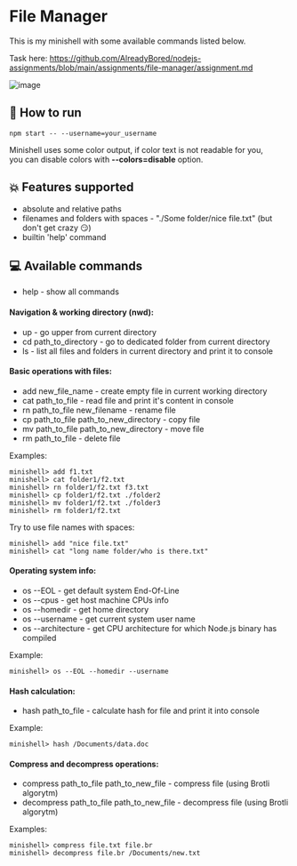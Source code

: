# File Manager

This is my minishell with some available commands listed below.

Task here: https://github.com/AlreadyBored/nodejs-assignments/blob/main/assignments/file-manager/assignment.md

![image](https://user-images.githubusercontent.com/29270751/173243116-c888b38f-7969-42d4-8feb-9589bed7db8e.png)

## 🚀 How to run

```
npm start -- --username=your_username
```

Minishell uses some color output, if color text is not readable for you,  
you can disable colors with **--colors=disable** option.

## 💥 Features supported

-   absolute and relative paths
-   filenames and folders with spaces - "./Some folder/nice file.txt" (but don't get crazy 😏)
-   builtin 'help' command

## 💻 Available commands

-   help - show all commands

#### Navigation & working directory (nwd):

-   up - go upper from current directory
-   cd path_to_directory - go to dedicated folder from current directory
-   ls - list all files and folders in current directory and print it to console

#### Basic operations with files:

-   add new_file_name - create empty file in current working directory
-   cat path_to_file - read file and print it's content in console
-   rn path_to_file new_filename - rename file
-   cp path_to_file path_to_new_directory - copy file
-   mv path_to_file path_to_new_directory - move file
-   rm path_to_file - delete file

Examples:

```
minishell> add f1.txt
minishell> cat folder1/f2.txt
minishell> rn folder1/f2.txt f3.txt
minishell> cp folder1/f2.txt ./folder2
minishell> mv folder1/f2.txt ./folder3
minishell> rm folder1/f2.txt
```

Try to use file names with spaces:

```
minishell> add "nice file.txt"
minishell> cat "long name folder/who is there.txt"
```

#### Operating system info:

-   os --EOL - get default system End-Of-Line
-   os --cpus - get host machine CPUs info
-   os --homedir - get home directory
-   os --username - get current system user name
-   os --architecture - get CPU architecture for which Node.js binary has compiled

Example:

```
minishell> os --EOL --homedir --username
```

#### Hash calculation:

-   hash path_to_file - calculate hash for file and print it into console

Example:

```
minishell> hash /Documents/data.doc
```

#### Compress and decompress operations:

-   compress path_to_file path_to_new_file - compress file (using Brotli algorytm)
-   decompress path_to_file path_to_new_file - decompress file (using Brotli algorytm)

Examples:

```
minishell> compress file.txt file.br
minishell> decompress file.br /Documents/new.txt
```
